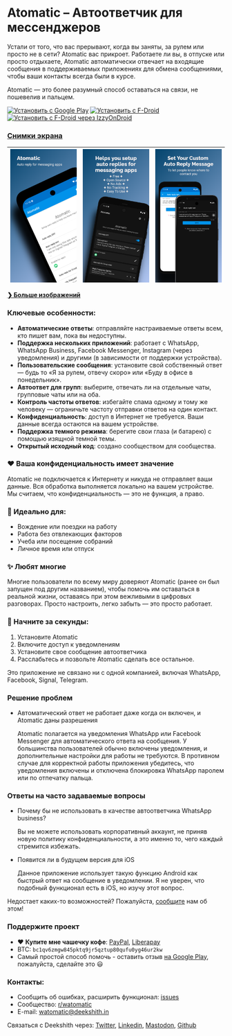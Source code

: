 <script src="language.js"></script>

# Atomatic – Автоответчик для мессенджеров

Устали от того, что вас прерывают, когда вы заняты, за рулем или просто не в сети? Atomatic вас прикроет. Работаете ли вы, в отпуске или просто отдыхаете, Atomatic автоматически отвечает на входящие сообщения в поддерживаемых приложениях для обмена сообщениями, чтобы ваши контакты всегда были в курсе.

Atomatic — это более разумный способ оставаться на связи, не пошевелив и пальцем.

<a href='https://play.google.com/store/apps/details?id=com.parishod.watomatic&pcampaignid=pcampaignidMKT-Other-global-all-co-prtnr-py-PartBadge-Mar2515-1'><img alt='Установить с Google Play' src='../assets/en_badge_web_generic.png' height="60" /></a>
[<img src="https://gitlab.com/fdroid/artwork/-/raw/master/badge/get-it-on-en.svg" alt="Установить с F-Droid" height="60">](https://f-droid.org/en/packages/com.parishod.watomatic/)
<a href='https://apt.izzysoft.de/fdroid/index/apk/com.parishod.watomatic'><img alt='Установить с F-Droid через IzzyOnDroid' src='https://gitlab.com/IzzyOnDroid/repo/-/raw/master/assets/IzzyOnDroid.png' height="60" /></a>

### [Снимки экрана](/screenshots.md)

| [<img src="https://raw.githubusercontent.com/adeekshith/watomatic/main/media/screenshots/1.png" alt="Scr 1">][scr-page-link]  |  [<img src="https://raw.githubusercontent.com/adeekshith/watomatic/main/media/screenshots/2.png" alt="scr 2">][scr-page-link]  |  [<img src="https://raw.githubusercontent.com/adeekshith/watomatic/main/media/screenshots/3.png" alt="Scr 3">][scr-page-link]  |
| ------------------------------------------- | ------------------------------------------ | ------- |

[**❯ Больше изображений**](/screenshots.md)

### Ключевые особенности:

*   **Автоматические ответы**: отправляйте настраиваемые ответы всем, кто пишет вам, пока вы недоступны.
*   **Поддержка нескольких приложений**: работает с WhatsApp, WhatsApp Business, Facebook Messenger, Instagram (через уведомления) и другими (в зависимости от поддержки устройства).
*   **Пользовательские сообщения**: установите свой собственный ответ — будь то «Я за рулем, отвечу скоро» или «Буду в офисе в понедельник».
*   **Автоответ для групп**: выберите, отвечать ли на отдельные чаты, групповые чаты или на оба.
*   **Контроль частоты ответов**: избегайте спама одному и тому же человеку — ограничьте частоту отправки ответов на один контакт.
*   **Конфиденциальность**: доступ в Интернет не требуется. Ваши данные всегда остаются на вашем устройстве.
*   **Поддержка темного режима**: берегите свои глаза (и батарею) с помощью изящной темной темы.
*   **Открытый исходный код**: создано сообществом для сообщества.

### ❤️ Ваша конфиденциальность имеет значение

Atomatic не подключается к Интернету и никуда не отправляет ваши данные. Вся обработка выполняется локально на вашем устройстве. Мы считаем, что конфиденциальность — это не функция, а право.

### 🎯 Идеально для:

*   Вождение или поездки на работу
*   Работа без отвлекающих факторов
*   Учеба или посещение собраний
*   Личное время или отпуск

### ✨ Любят многие

Многие пользователи по всему миру доверяют Atomatic (ранее он был запущен под другим названием), чтобы помочь им оставаться в реальной жизни, оставаясь при этом вежливыми в цифровых разговорах. Просто настроить, легко забыть — это просто работает.

### 🚀 Начните за секунды:

1.  Установите Atomatic
2.  Включите доступ к уведомлениям
3.  Установите свое сообщение автоответчика
4.  Расслабьтесь и позвольте Atomatic сделать все остальное.

Это приложение не связано ни с одной компанией, включая WhatsApp, Facebook, Signal, Telegram.

### Решение проблем

- Автоматический ответ не работает даже когда он включен, и Atomatic даны разрешения
  
  Atomatic полагается на уведомления WhatsApp или Facebook Messenger для автоматического ответа на сообщения.
У большинства пользователей обычно включены уведомления, и дополнительные настройки для работы не требуются. В противном случае для корректной работы приложения убедитесь, что уведомления включены и отключена блокировка WhatsApp паролем или по отпечатку пальца.


### Ответы на часто задаваемые вопросы

- Почему бы не использовать в качестве автоответчика WhatsApp business?
  
  Вы не можете использовать корпоративный аккаунт, не приняв новую политику конфиденциальности, а это именно то, чего каждый стремится избежать.

- Появится ли в будущем версия для iOS
  
  Данное приложение использует такую функцию Android как быстрый ответ на сообщение в уведомлении. Я не уверен, что подобный функционал есть в iOS, но изучу этот вопрос.

Недостает каких-то возможностей? Пожалуйста, [сообщите](https://github.com/adeekshith/watomatic/issues) нам об этом!

### Поддержите проект

- ❤️ **Купите мне чашечку кофе**: [PayPal](https://paypal.me/deek), [Liberapay](https://liberapay.com/dk/donate)
- BTC: `bc1qv6zmgw845pktq9jr5qztup80qufu0yg46ur2kw`
- Самый простой способ помочь - оставить отзыв [на Google Play](https://play.google.com/store/apps/details?id=com.parishod.watomatic),
  пожалуйста, сделайте это 😃

### Контакты:

- Сообщить об ошибках, расширить функционал: [issues](https://github.com/adeekshith/watomatic/issues/)
- Сообщество: [r/watomatic](https://www.reddit.com/r/watomatic/)
- E-mail: watomatic@deekshith.in

Связаться с Deekshith через: [Twitter](https://twitter.com/adeekshith), [Linkedin](https://www.linkedin.com/in/adeekshith/), [Mastodon](https://mastodon.technology/@dsoft), [Github](https://github.com/adeekshith) 

[scr-page-link]: https://github.com/adeekshith/watomatic/tree/main/media/screenshots